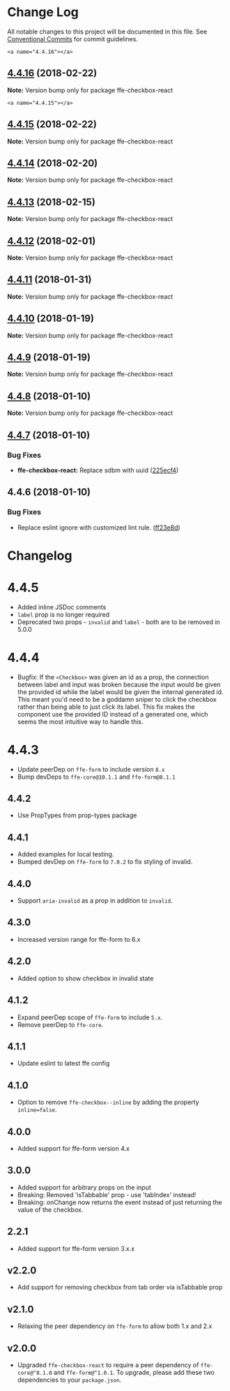 # Change Log

All notable changes to this project will be documented in this file.
See [Conventional Commits](https://conventionalcommits.org) for commit guidelines.

    <a name="4.4.16"></a>
## [4.4.16](***REMOVED***) (2018-02-22)




**Note:** Version bump only for package ffe-checkbox-react

    <a name="4.4.15"></a>
## [4.4.15](***REMOVED***) (2018-02-22)




**Note:** Version bump only for package ffe-checkbox-react

  <a name="4.4.14"></a>
## [4.4.14](***REMOVED***) (2018-02-20)




**Note:** Version bump only for package ffe-checkbox-react

<a name="4.4.13"></a>
## [4.4.13](***REMOVED***) (2018-02-15)




**Note:** Version bump only for package ffe-checkbox-react

<a name="4.4.12"></a>
## [4.4.12](***REMOVED***) (2018-02-01)




**Note:** Version bump only for package ffe-checkbox-react

<a name="4.4.11"></a>
## [4.4.11](***REMOVED***) (2018-01-31)




**Note:** Version bump only for package ffe-checkbox-react

<a name="4.4.10"></a>
## [4.4.10](***REMOVED***) (2018-01-19)




**Note:** Version bump only for package ffe-checkbox-react

<a name="4.4.9"></a>
## [4.4.9](***REMOVED***) (2018-01-19)




**Note:** Version bump only for package ffe-checkbox-react

<a name="4.4.8"></a>

## [4.4.8](***REMOVED***) (2018-01-10)

**Note:** Version bump only for package ffe-checkbox-react

<a name="4.4.7"></a>

## [4.4.7](***REMOVED***) (2018-01-10)

### Bug Fixes

* **ffe-checkbox-react:** Replace sdbm with uuid ([225ecf4](***REMOVED***))

<a name="4.4.6"></a>

## 4.4.6 (2018-01-10)

### Bug Fixes

* Replace eslint ignore with customized lint rule. ([ff23e8d](***REMOVED***))

# Changelog

# 4.4.5

* Added inline JSDoc comments
* `label` prop is no longer required
* Deprecated two props - `invalid` and `label` - both are to be removed in 5.0.0

# 4.4.4

* Bugfix: If the `<Checkbox>` was given an id as a prop, the connection between label and input was broken
because the input would be given the provided id while the label would be given the internal generated id.
This meant you'd need to be a goddamn sniper to click the checkbox rather than being able to just click its
label. This fix makes the component use the provided ID instead of a generated one, which seems the most
intuitive way to handle this.

# 4.4.3

* Update peerDep on `ffe-form` to include version `8.x`
* Bump devDeps to `ffe-core@10.1.1` and `ffe-form@8.1.1`

## 4.4.2

* Use PropTypes from prop-types package

## 4.4.1

* Added examples for local testing.
* Bumped devDep on `ffe-form` to `7.0.2` to fix styling of invalid.

## 4.4.0

* Support `aria-invalid` as a prop in addition to `invalid`.

## 4.3.0

* Increased version range for ffe-form to 6.x

## 4.2.0

* Added option to show checkbox in invalid state

## 4.1.2

* Expand peerDep scope of `ffe-form` to include `5.x`.
* Remove peerDep to `ffe-core`.

## 4.1.1

* Update eslint to latest ffe config

## 4.1.0

* Option to remove `ffe-checkbox--inline` by adding the property `inline=false`.

## 4.0.0

* Added support for ffe-form version 4.x

## 3.0.0

* Added support for arbitrary props on the input
* Breaking: Removed 'isTabbable' prop - use 'tabIndex' instead!
* Breaking: onChange now returns the event instead of just returning the value of the checkbox.

## 2.2.1

* Added support for ffe-form version 3.x.x

## v2.2.0

* Add support for removing checkbox from tab order via isTabbable prop

## v2.1.0

* Relaxing the peer dependency on `ffe-form` to allow both 1.x and 2.x

## v2.0.0

* Upgraded `ffe-checkbox-react` to require a peer dependency of
`ffe-core@^8.1.0` and `ffe-form@^1.0.1`. To upgrade, please add these two
dependencies to your `package.json`.

